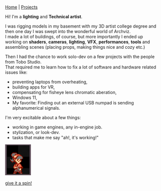 [Home](index.md) | [Projects](Projects.md) 


<!-- 
<nav>
  <a href="/">Home</a>
  <a href="/About">About</a>
  <a href="/Projects">Projects</a>
</nav>
-->

Hi! I'm a **lighting** and **Technical artist**.  

I was rigging models in my basement with my 3D artist college degree and then one day I was swept into the wonderful world of Archviz.  
I made a lot of buildings, of course, but more importantly I ended up working on **shaders**, **cameras**, **lighting**, **VFX**, **performances**, **tools** and assembling scenes (placing props, making things nice and cozy etc.)  

Then I had the chance to work solo-dev on a few projects with the people from Tobo Studio.  
That required me to learn how to fix a lot of software and hardware related issues like:
- preventing laptops from overheating,  
- building apps for VR,  
- compensating for fisheye lens chromatic aberation,  
- Windows 11,  
- My favorite: Finding out an external USB numpad is sending alphanumerical signals.  

I'm very excitable about a few things:  
- working in game engines, any in-engine job.  
- stylization, or look-dev.   
- tasks that make me say "ah!, it's working!"

<a href="https://croquettelunchers.github.io/Projects/">
    <img src="Projects/Megan/Shaman.gif" alt="SHOWME" style="height: 100px; width: auto">
  </a>

[give it a spin!](https://croquettelunchers.github.io/Projects/)  
